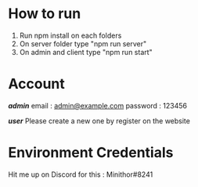 # How to run
1. Run npm install on each folders
2. On server folder type "npm run server"
3. On admin and client type "npm run start"

# Account
***admin***
email : admin@example.com
password : 123456

***user***
Please create a new one by register on the website

# Environment Credentials
Hit me up on Discord for this : Minithor#8241
